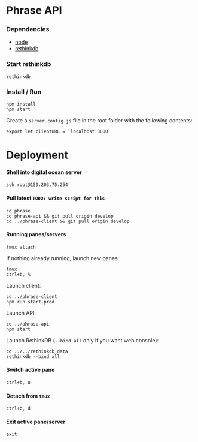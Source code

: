 # Phrase API

### Dependencies

  - [node](https://github.com/creationix/nvm)
  - [rethinkdb](https://www.rethinkdb.com/docs/install/)

### Start rethinkdb

    rethinkdb

### Install / Run

    npm install
    npm start

Create a `server.config.js` file in the root folder with the following contents:

    export let clientURL = `localhost:3000`

# Deployment

#### Shell into digital ocean server

    ssh root@159.203.75.254

#### Pull latest `TODO: write script for this`

    cd phrase
    cd phrase-api && git pull origin develop
    cd ../phrase-client && git pull origin develop

#### Running panes/servers

    tmux attach

If nothing already running, launch new panes:

    tmux
    ctrl+b, %

Launch client:

    cd ../phrase-client
    npm run start-prod

Launch API:

    cd ../phrase-api
    npm start

Launch RethinkDB (`--bind all` only if you want web console):

    cd ../../rethinkdb_data
    rethinkdb --bind all


#### Switch active pane

    ctrl+b, o

#### Detach from `tmux`

    ctrl+b, d

#### Exit active pane/server

    exit